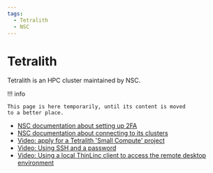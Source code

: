 ```yaml
---
tags:
  - Tetralith
  - NSC
---
```


# Tetralith

Tetralith is an HPC cluster maintained by NSC.

!!! info

    This page is here temporarily, until its content is moved
    to a better place.

- [NSC documentation about setting up 2FA](https://www.nsc.liu.se/support/2fa/)
- [NSC documentation about connecting to its clusters](https://www.nsc.liu.se/support/2fa/clients/)
- [Video: apply for a Tetralith 'Small Compute' project](https://youtu.be/vjAzURI2ymM)
- [Video: Using SSH and a password](https://youtu.be/wtGIzSBiulY)
- [Video: Using a local ThinLinc client to access the remote desktop environment](https://youtu.be/JsHzQSFNGxY)
